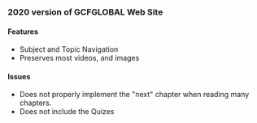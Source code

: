 ### 2020 version of GCFGLOBAL Web Site

#### Features
* Subject and Topic Navigation
* Preserves most videos, and images

#### Issues
* Does not properly implement the "next" chapter when reading many chapters.
* Does not include the Quizes

